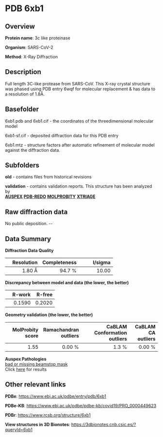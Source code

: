 # PDB 6xb1

## Overview

**Protein name**: 3c like proteinase

**Organism**: SARS-CoV-2

**Method**: X-Ray Diffraction

## Description

Full length 3C-like protease from SARS-CoV. This X-ray crystal structure was phased using PDB entry 6wqf for molecular replacement & has data to a resolution of 1.8Å.

## Basefolder

6xb1.pdb and 6xb1.cif - the coordinates of the threedimensional molecular model

6xb1-sf.cif - deposited diffraction data for this PDB entry

6xb1.mtz - structure factors after automatic refinement of molecular model against the diffraction data.

## Subfolders



**old** - contains files from historical revisions

**validation** - contains validation reports. This structure has been analyzed by <br>[**AUSPEX**](https://github.com/thorn-lab/coronavirus_structural_task_force/tree/master/pdb/3c_like_proteinase/SARS-CoV-2/6xb1/validation/auspex) [**PDB-REDO**](https://github.com/thorn-lab/coronavirus_structural_task_force/tree/master/pdb/3c_like_proteinase/SARS-CoV-2/6xb1/validation/pdb-redo) [**MOLPROBITY**](https://github.com/thorn-lab/coronavirus_structural_task_force/tree/master/pdb/3c_like_proteinase/SARS-CoV-2/6xb1/validation/molprobity) [**XTRIAGE**](https://github.com/thorn-lab/coronavirus_structural_task_force/blob/master/pdb/3c_like_proteinase/SARS-CoV-2/6xb1/validation/Xtriage_output.log)   



## Raw diffraction data

No public deposition. --<br> 

## Data Summary
**Diffraction Data Quality**

|   | Resolution | Completeness| I/sigma |
|---|-------------:|----------------:|--------------:|
|   |1.80 Å|94.7  %|<img width=50/>10.00|

**Discrepancy between model and data (the lower, the better)**

|   | **R-work**| **R-free**   
|---|-------------:|----------------:|           
||  0.1590|  0.2020|

**Geometry validation (the lower, the better)**

|   |**MolProbity<br>score**| **Ramachandran<br>outliers** | **CaBLAM<br>Conformation outliers** | **CaBLAM<br>CA outliers** |
|---|-------------:|----------------:|----------------:|----------------:|
||  1.55|  0.00 %|1.3 %|0.00 %|

**Auspex Pathologies**<br> [bad or missing beamstop mask](https://www.auspex.de/pathol/#2)<br>Click [here](https://github.com/thorn-lab/coronavirus_structural_task_force/blob/master/pdb/3c_like_proteinase/SARS-CoV-2/6xb1/validation/auspex/6xb1_auspex_comments.txt)  for results

 



## Other relevant links 
**PDBe**:  https://www.ebi.ac.uk/pdbe/entry/pdb/6xb1

**PDBe-KB**: https://www.ebi.ac.uk/pdbe/pdbe-kb/covid19/PRO_0000449623 
 
**PDBr**: https://www.rcsb.org/structure/6xb1 

**View structures in 3D Bionotes**: https://3dbionotes.cnb.csic.es/?queryId=6xb1

